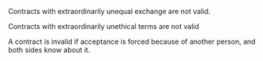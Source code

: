 Contracts with extraordinarily unequal exchange are not valid. 

Contracts with extraordinarily unethical terms are not valid

A contract is invalid if acceptance is forced because of another person, and both sides know about it.
